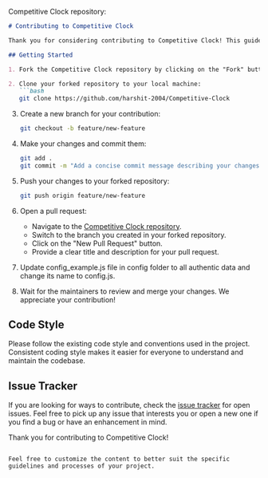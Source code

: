 Competitive Clock repository:
```markdown
# Contributing to Competitive Clock

Thank you for considering contributing to Competitive Clock! This guide outlines the process for making contributions to the project.

## Getting Started

1. Fork the Competitive Clock repository by clicking on the "Fork" button on the top right of the repository page.

2. Clone your forked repository to your local machine:
   ```bash
   git clone https://github.com/harshit-2004/Competitive-Clock
   ```

3. Create a new branch for your contribution:
   ```bash
   git checkout -b feature/new-feature
   ```

4. Make your changes and commit them:
   ```bash
   git add .
   git commit -m "Add a concise commit message describing your changes"
   ```

5. Push your changes to your forked repository:
   ```bash
   git push origin feature/new-feature
   ```

6. Open a pull request:
   - Navigate to the [Competitive Clock repository](https://github.com/harshit-2004/Competitive-Clock).
   - Switch to the branch you created in your forked repository.
   - Click on the "New Pull Request" button.
   - Provide a clear title and description for your pull request.

7. Update config_example.js file in config folder to all authentic data and change its name to config.js.

8. Wait for the maintainers to review and merge your changes. We appreciate your contribution!

## Code Style

Please follow the existing code style and conventions used in the project. Consistent coding style makes it easier for everyone to understand and maintain the codebase.

## Issue Tracker

If you are looking for ways to contribute, check the [issue tracker](https://github.com/harshit-2004/Competitive-Clock/issues) for open issues. Feel free to pick up any issue that interests you or open a new one if you find a bug or have an enhancement in mind.

Thank you for contributing to Competitive Clock!
```

Feel free to customize the content to better suit the specific guidelines and processes of your project.
